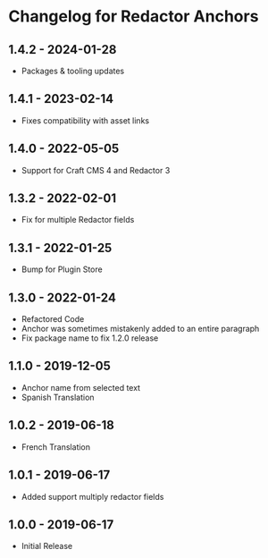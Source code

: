 # Changelog for Redactor Anchors

## 1.4.2 - 2024-01-28
- Packages & tooling updates

## 1.4.1 - 2023-02-14
- Fixes compatibility with asset links

## 1.4.0 - 2022-05-05
- Support for Craft CMS 4 and Redactor 3

## 1.3.2 - 2022-02-01
- Fix for multiple Redactor fields

## 1.3.1 - 2022-01-25
- Bump for Plugin Store

## 1.3.0 - 2022-01-24
- Refactored Code
- Anchor was sometimes mistakenly added to an entire paragraph
- Fix package name to fix 1.2.0 release

## 1.1.0 - 2019-12-05
- Anchor name from selected text
- Spanish Translation

## 1.0.2 - 2019-06-18
- French Translation

## 1.0.1 - 2019-06-17
- Added support multiply redactor fields

## 1.0.0 - 2019-06-17
- Initial Release
